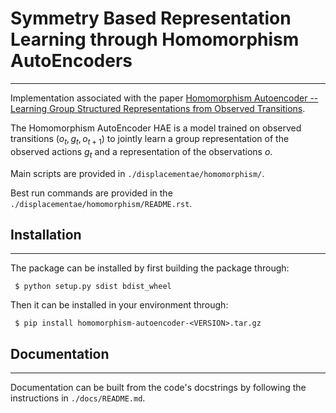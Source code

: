 # Symmetry Based Representation Learning through Homomorphism AutoEncoders
---
Implementation associated with the paper [Homomorphism Autoencoder -- Learning Group Structured Representations from Observed Transitions](https://arxiv.org/abs/2207.12067).

The Homomorphism AutoEncoder HAE is a model trained on observed transitions $(o_t, g_t, o_{t+1})$ to jointly learn a group representation of the observed actions $g_t$ and a representation of the observations $o$.

Main scripts are provided in `./displacementae/homomorphism/`.

Best run commands are provided in the `./displacementae/homomorphism/README.rst`.


## Installation
---
The package can be installed by first building the package through:
```
 $ python setup.py sdist bdist_wheel
```
Then it can be installed in your environment through:
```
 $ pip install homomorphism-autoencoder-<VERSION>.tar.gz
```


## Documentation
---
Documentation can be built from the code's docstrings by following the 
instructions in `./docs/README.md`.